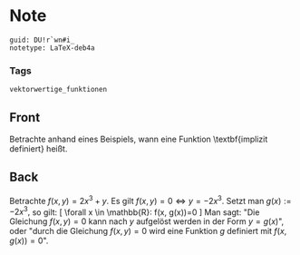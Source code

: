 # Note
```
guid: DU!r`wn#i_
notetype: LaTeX-deb4a
```

### Tags
```
vektorwertige_funktionen
```

## Front
Betrachte anhand eines Beispiels, wann eine Funktion  \textbf{implizit definiert} heißt.

## Back
Betrachte $f(x, y)=2 x^{3}+y .$ Es gilt $f(x, y)=0 \Longleftrightarrow y=-2 x^{3} .$ Setzt man $g(x):=-2 x^{3},$ so gilt:
\[
\forall x \in \mathbb{R}: f(x, g(x))=0
\]
Man sagt:
"Die Gleichung $f(x, y)=0$ kann nach $y$ aufgelöst werden in der Form $y=g(x)$",
oder
"durch die Gleichung $f(x, y)=0$ wird eine Funktion $g$ definiert mit $f(x, g(x))=0$".
